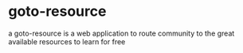 # goto-resource
a goto-resource is a web application to route community to the great available resources to learn for free
